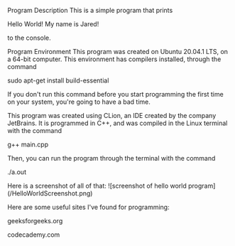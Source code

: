 Program Description
This is a simple program that prints

Hello World! My name is Jared!

to the console.

Program Environment
This program was created on Ubuntu 20.04.1 LTS, on a 64-bit computer.
This environment has compilers installed, through the command

sudo apt-get install build-essential

If you don't run this command before you start programming the first
time on your system, you're going to have a bad time.


This program was created using CLion, an IDE created by the company JetBrains.
It is programmed in C++, and was compiled in the 
Linux terminal with the command

g++ main.cpp

Then, you can run the program through the terminal with the command

./a.out


Here is a screenshot of all of that:
![screenshot of hello world program]
(/HelloWorldScreenshot.png)

Here are some useful sites I've found for programming:

geeksforgeeks.org

codecademy.com

